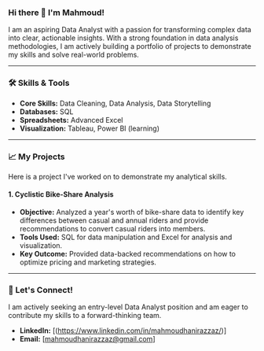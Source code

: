 ### Hi there 👋 I'm Mahmoud!

I am an aspiring Data Analyst with a passion for transforming complex data into clear, actionable insights. With a strong foundation in data analysis methodologies, I am actively building a portfolio of projects to demonstrate my skills and solve real-world problems.

---

### 🛠️ Skills & Tools

- **Core Skills:** Data Cleaning, Data Analysis, Data Storytelling
- **Databases:** SQL
- **Spreadsheets:** Advanced Excel
- **Visualization:** Tableau, Power BI (learning)

---

### 📈 My Projects

Here is a project I've worked on to demonstrate my analytical skills.

#### **1. Cyclistic Bike-Share Analysis**
- **Objective:** Analyzed a year's worth of bike-share data to identify key differences between casual and annual riders and provide recommendations to convert casual riders into members.
- **Tools Used:** SQL for data manipulation and Excel for analysis and visualization.
- **Key Outcome:** Provided data-backed recommendations on how to optimize pricing and marketing strategies.

---

### 🤝 Let's Connect!

I am actively seeking an entry-level Data Analyst position and am eager to contribute my skills to a forward-thinking team.

- **LinkedIn:** [(https://www.linkedin.com/in/mahmoudhanirazzaz/)]
- **Email:** [mahmoudhanirazzaz@gmail.com]
